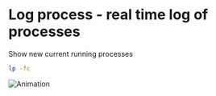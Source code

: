 # Log process - real time log of processes

Show new current running processes

```bash
lp -fc
```

![Animation](https://github.com/Jxtopher/log-process/assets/39927513/344c265f-053a-4d9b-8fd5-d808b858f312)
